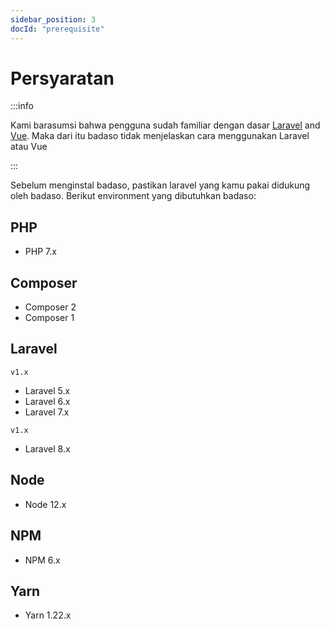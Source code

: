 ```yaml
---
sidebar_position: 3
docId: "prerequisite"
---
```


# Persyaratan

:::info

Kami barasumsi bahwa pengguna sudah familiar dengan dasar <a target="_blank" href="https://laravel.com/docs/5.8">Laravel</a> and <a target="_blank" href="https://vuejs.org/v2/guide/">Vue</a>. Maka dari itu badaso tidak menjelaskan cara menggunakan Laravel atau Vue

:::

Sebelum menginstal badaso, pastikan laravel yang kamu pakai didukung oleh badaso. Berikut environment yang dibutuhkan badaso:

## PHP

- PHP 7.x

## Composer

- Composer 2
- Composer 1

## Laravel

`v1.x`

- Laravel 5.x
- Laravel 6.x
- Laravel 7.x

`v1.x`

- Laravel 8.x

## Node

- Node 12.x

## NPM

- NPM 6.x

## Yarn

- Yarn 1.22.x
